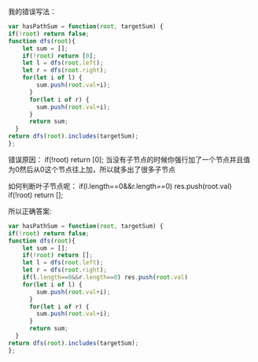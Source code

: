 我的错误写法：
```javaScript
var hasPathSum = function(root, targetSum) {
if(!root) return false;
function dfs(root){
    let sum = [];
    if(!root) return [0];
    let l = dfs(root.left);
    let r = dfs(root.right);
    for(let i of l) {
        sum.push(root.val+i);
      }
      for(let i of r) {
        sum.push(root.val+i);
      }
      return sum;
  }
return dfs(root).includes(targetSum);
};
```
错误原因：
if(!root) return [0]; 当没有子节点的时候你强行加了一个节点并且值为0然后从0这个节点往上加，所以就多出了很多子节点

如何判断叶子节点呢：
if(l.length==0&&r.length==0) res.push(root.val)
if(!root) return [];

所以正确答案:
```javaScript
var hasPathSum = function(root, targetSum) {
if(!root) return false;
function dfs(root){
    let sum = [];
    if(!root) return [];
    let l = dfs(root.left);
    let r = dfs(root.right);
    if(l.length==0&&r.length==0) res.push(root.val)
    for(let i of l) {
        sum.push(root.val+i);
      }
      for(let i of r) {
        sum.push(root.val+i);
      }
      return sum;
  }
return dfs(root).includes(targetSum);
};
```

